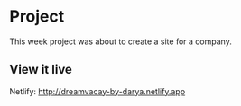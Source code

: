 # Project

This week project was about to create a site for a company.

## View it live
Netlify: http://dreamvacay-by-darya.netlify.app
